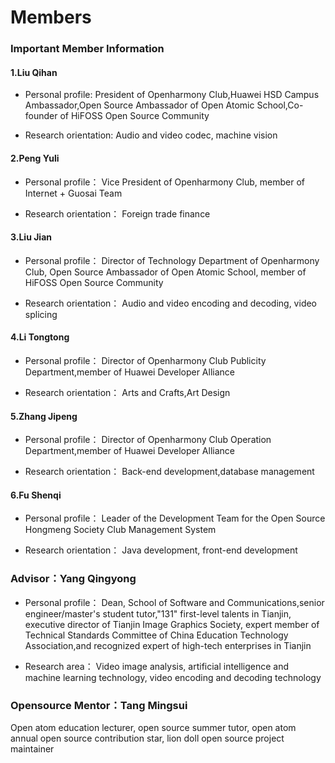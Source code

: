 # Members
### Important Member Information

#### 1.Liu Qihan

* Personal profile:
  President of Openharmony Club,Huawei HSD Campus Ambassador,Open Source Ambassador of Open Atomic School,Co-founder of HiFOSS Open Source Community

* Research orientation:
  Audio and video codec, machine vision

#### 2.Peng Yuli

* Personal profile：
  Vice President of Openharmony Club, member of Internet + Guosai Team

* Research orientation：
  Foreign trade finance

#### 3.Liu Jian

* Personal profile：
  Director of Technology Department of Openharmony Club, Open Source Ambassador of Open Atomic School, member of HiFOSS Open Source Community

* Research orientation：
  Audio and video encoding and decoding, video splicing

#### 4.Li Tongtong

* Personal profile：
  Director of Openharmony Club Publicity Department,member of Huawei Developer Alliance

* Research orientation：
  Arts and Crafts,Art Design

#### 5.Zhang Jipeng

* Personal profile：
  Director of Openharmony Club Operation Department,member of Huawei Developer Alliance

* Research orientation：
  Back-end development,database management

#### 6.Fu Shenqi

* Personal profile：
 Leader of the Development Team for the Open Source Hongmeng Society Club Management System

* Research orientation：
Java development, front-end development



### Advisor：Yang Qingyong

* Personal profile：
  Dean, School of Software and Communications,senior engineer/master's student tutor,"131" first-level talents in Tianjin, executive director of Tianjin Image Graphics Society, expert member of Technical Standards Committee of China Education Technology Association,and recognized expert of high-tech enterprises in Tianjin

* Research area：
  Video image analysis, artificial intelligence and machine learning technology, video encoding and decoding technology

### Opensource Mentor：Tang Mingsui

Open atom education lecturer, open source summer tutor, open atom annual open source contribution star, lion doll open source project maintainer